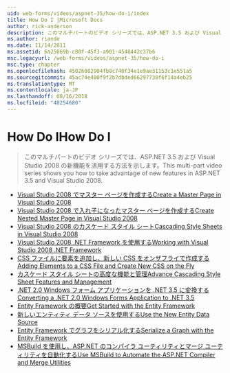 ```yaml
---
uid: web-forms/videos/aspnet-35/how-do-i/index
title: How Do I |Microsoft Docs
author: rick-anderson
description: このマルチパートのビデオ シリーズでは、ASP.NET 3.5 および Visual Studio 2008 の新機能を活用する方法を示します。
ms.author: riande
ms.date: 11/14/2011
ms.assetid: 6a25069b-c80f-45f3-a901-4548442c37b6
msc.legacyurl: /web-forms/videos/aspnet-35/how-do-i
msc.type: chapter
ms.openlocfilehash: 45026082904fb8c740f34e1e9ae31153c1e551a5
ms.sourcegitcommit: 45ac74e400f9f2b7dbded66297730f6f14a4eb25
ms.translationtype: MT
ms.contentlocale: ja-JP
ms.lasthandoff: 08/16/2018
ms.locfileid: "48254680"
---
```

<a name="how-do-i"></a><span data-ttu-id="03586-103">How Do I</span><span class="sxs-lookup"><span data-stu-id="03586-103">How Do I</span></span>
====================
> <span data-ttu-id="03586-104">このマルチパートのビデオ シリーズでは、ASP.NET 3.5 および Visual Studio 2008 の新機能を活用する方法を示します。</span><span class="sxs-lookup"><span data-stu-id="03586-104">This multi-part video series shows you how to take advantage of new features in ASP.NET 3.5 and Visual Studio 2008.</span></span>


- [<span data-ttu-id="03586-105">Visual Studio 2008 でマスター ページを作成する</span><span class="sxs-lookup"><span data-stu-id="03586-105">Create a Master Page in Visual Studio 2008</span></span>](how-do-i-create-a-master-page-in-visual-studio-2008.md)
- [<span data-ttu-id="03586-106">Visual Studio 2008 で入れ子になったマスター ページを作成する</span><span class="sxs-lookup"><span data-stu-id="03586-106">Create Nested Master Page in Visual Studio 2008</span></span>](how-do-i-create-nested-master-page-in-visual-studio-2008.md)
- [<span data-ttu-id="03586-107">Visual Studio 2008 のカスケード スタイル シート</span><span class="sxs-lookup"><span data-stu-id="03586-107">Cascading Style Sheets in Visual Studio 2008</span></span>](how-do-i-cascading-style-sheets-in-visual-studio-2008.md)
- [<span data-ttu-id="03586-108">Visual Studio 2008 .NET Framework を使用する</span><span class="sxs-lookup"><span data-stu-id="03586-108">Working with Visual Studio 2008 .NET Framework</span></span>](how-do-i-working-with-visual-studio-2008-net-framework.md)
- [<span data-ttu-id="03586-109">CSS ファイルに要素を追加し、新しい CSS をオンザフライで作成する</span><span class="sxs-lookup"><span data-stu-id="03586-109">Adding Elements to a CSS File and Create New CSS on the Fly</span></span>](how-do-i-adding-elements-to-a-css-file-and-create-new-css-on-the-fly.md)
- [<span data-ttu-id="03586-110">カスケード スタイル シートの高度な機能と管理</span><span class="sxs-lookup"><span data-stu-id="03586-110">Advance Cascading Style Sheet Features and Management</span></span>](how-do-i-advance-cascading-style-sheet-features-and-management.md)
- [<span data-ttu-id="03586-111">.NET 2.0 Windows フォーム アプリケーションを .NET 3.5 に変換する</span><span class="sxs-lookup"><span data-stu-id="03586-111">Converting a .NET 2.0 Windows Forms Application to .NET 3.5</span></span>](how-do-i-converting-a-net-20-windows-forms-application-to-net-35.md)
- [<span data-ttu-id="03586-112">Entity Framework の概要</span><span class="sxs-lookup"><span data-stu-id="03586-112">Get Started with the Entity Framework</span></span>](how-do-i-get-started-with-the-entity-framework.md)
- [<span data-ttu-id="03586-113">新しいエンティティ データ ソースを使用する</span><span class="sxs-lookup"><span data-stu-id="03586-113">Use the New Entity Data Source</span></span>](how-do-i-use-the-new-entity-data-source.md)
- [<span data-ttu-id="03586-114">Entity Framework でグラフをシリアル化する</span><span class="sxs-lookup"><span data-stu-id="03586-114">Serialize a Graph with the Entity Framework</span></span>](how-do-i-serialize-a-graph-with-the-entity-framework.md)
- [<span data-ttu-id="03586-115">MSBuild を使用し、ASP.NET のコンパイラ ユーティリティとマージ ユーティリティを自動化する</span><span class="sxs-lookup"><span data-stu-id="03586-115">Use MSBuild to Automate the ASP.NET Compiler and Merge Utilities</span></span>](how-do-i-use-msbuild-to-automate-the-aspnet-compiler-and-merge-utilities.md)
